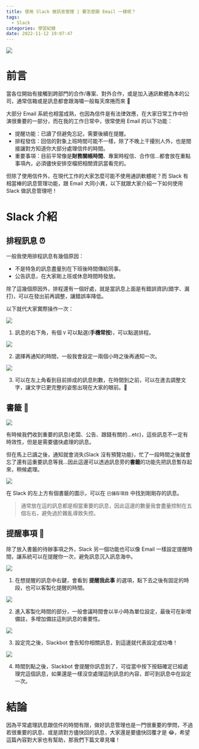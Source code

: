 ```yaml
---
title: 使用 Slack 做訊息管理 | 要怎麼跟 Email 一樣呢？
tags:
  - Slack
categories: 學習紀錄
date: 2022-11-12 19:07:47
---
```



![](https://nijialin.com/images/common.jpeg)

# 前言

當各位開始有接觸到跨部門的合作/專案、對外合作，或是加入通訊軟體為本的公司，通常信箱或是訊息都會跟海嘯一般每天席捲而來 🌊

大部分 Email 系統也相當成熟，也因為信件是有法律效應，在大家日常工作中扮演很重要的一部分，而在我的工作日常中，很常使用 Email 的以下功能：

<!-- more -->

- 提醒功能：已讀了但避免忘記，需要後續在提醒。
- 排程發信：回信的對象上班時間可能不一樣，除了不晚上干擾別人外，也是間接讓對方知道你大部分處理信件的時間。
- 重要事項：目前平常像是**財務關帳時間**、專案時程信、合作信...都會放在重點事項內，必須儘快安排空檔把相關資訊當看完的。

但除了使用信件外，在現代工作的大家怎麼可能不使用通訊軟體呢？而 Slack 有相當棒的訊息管理功能，跟 Email 大同小異，以下就跟大家介紹一下如何使用 Slack 做訊息管理吧！

# Slack 介紹

## 排程訊息 ⏰

一般我使用排程訊息有幾個原因：

- 不是特急的訊息盡量別在下班後時間傳給同事。
- 公告訊息，在大家剛上班或休息時間時發放。

除了這幾個原因外，排程還有一個好處，就是當訊息上面是有錯誤資訊(錯字、漏打)，可以在發出前再調整，讓錯誤率降低。

以下就代大家實際操作一次：

![](https://nijialin.com/images/2022/slack/schedule.png)

1. 訊息的右下角，有個 `V` 可以點選(**手機常按**)，可以點選排程。

![](https://nijialin.com/images/2022/slack/schedule2.png)

2. 選擇再通知的時間，一般我會設定一兩個小時之後再通知一次。

![](https://nijialin.com/images/2022/slack/schedule3.png)

3. 可以在左上角看到目前排成的訊息則數，在時間到之前，可以在進去調整文字，讓文字已更完整的姿態出現在大家的眼前。🤝

## 書籤 🔖

![](https://nijialin.com/images/2022/slack/mark.png)

有時候我們收到重要的訊息(老闆、公告、跟錢有關的...etc)，這些訊息不一定有時效性，但是是需要儘快處理的訊息。

但在馬上已讀之後，通知就會消失(Slack 沒有預覽功能)，忙了一段時間之後就會忘了還有這重要訊息等我...因此這邊可以透過訊息旁的**書籤**的功能先把訊息暫存起來，稍候處理。

![](https://nijialin.com/images/2022/slack/mark2.png)

在 Slack 的左上方有個書籤的圖示，可以在 `已儲存項目` 中找到剛剛存的訊息。

> 通常放在這的訊息都是相當重要的訊息，因此這邊的數量我會盡量控制在五個左右，避免過於雜亂導致失控。

## 提醒事項 💬

除了放入書籤的待辦事項之外，Slack 另一個功能也可以像 Email 一樣設定提醒時間，讓系統可以在提醒你一次，避免訊息沉入訊息海中。

![](https://nijialin.com/images/2022/slack/remind.png)

1. 在想提醒的訊息中右鍵，會看到 **提醒我此事** 的選項，點下去之後有固定的時段，也可以客製化提醒的時間。

![](https://nijialin.com/images/2022/slack/remind2.png)

2. 進入客製化時間的部分，一般會議時間會以半小時為單位設定，最後可在新增備註，多增加備註這則訊息的重要性。

![](https://nijialin.com/images/2022/slack/remind3.png)

3. 設定完之後，Slackbot 會告知你相關訊息，到這邊就代表設定成功嚕！

![](https://nijialin.com/images/2022/slack/remind4.png)

4. 時間到點之後，Slackbot 會提醒你訊息到了，可從當中按下按鈕確定已經處理完這個訊息，如果還是一樣沒空處理這則訊息的內容，即可到訊息中在設定一次。

# 結論

因為平常處理訊息跟信件的時間有限，做好訊息管理也是一門很重要的學問，不過若很重要的訊息、或是請對方儘快回的訊息，大家還是要儘快回覆才是 😂，希望這篇內容對大家也有幫助，那我們下篇文章見囉！
